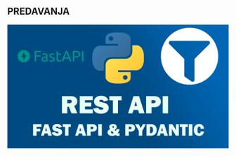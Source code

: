 ## PREDAVANJA

[![REST API sa FastAPI-em i Pydantic-om](/img/fastapi_pydantic.png)](/vuv/fastapi_pydantic.md)

